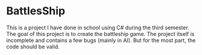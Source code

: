 # BattlesShip
This is a project I have done in school using C# during the third semester. The goal of this project is to create the battleship game. The project itself is incomplete and contains a few bugs (mainly in AI). But for the most part, the code should be valid.
